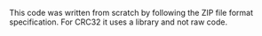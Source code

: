 This code was written from scratch by following the ZIP file format specification. For CRC32 it uses a library and not raw code.
